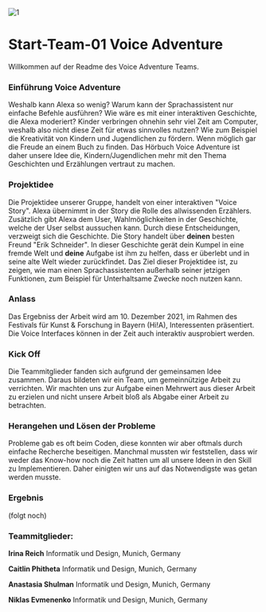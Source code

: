 ![1](https://user-images.githubusercontent.com/93767898/144522574-2b965b1a-0d97-426e-8b9e-9120221d566b.jpg)
# Start-Team-01 Voice Adventure  
Willkommen auf der Readme des Voice Adventure Teams.

### Einführung Voice Adventure
Weshalb kann Alexa so wenig? Warum kann der Sprachassistent nur einfache Befehle ausführen?
Wie wäre es mit einer interaktiven Geschichte, die Alexa moderiert? Kinder verbringen ohnehin sehr viel Zeit am Computer, weshalb also nicht diese Zeit für etwas sinnvolles nutzen? Wie zum Beispiel die Kreativität von Kindern und Jugendlichen zu fördern. Wenn möglich gar die Freude an einem Buch zu finden. Das Hörbuch Voice Adventure ist daher unsere Idee die, Kindern/Jugendlichen mehr mit den Thema Geschichten und Erzählungen vertraut zu machen.

### Projektidee
Die Projektidee unserer Gruppe, handelt von einer interaktiven "Voice Story". Alexa übernimmt in der Story die Rolle des allwissenden Erzählers. Zusätzlich gibt Alexa dem User, Wahlmöglichkeiten in der Geschichte, welche der User selbst aussuchen kann. Durch diese Entscheidungen, verzweigt sich die Geschichte. Die Story handelt über **deinen** besten Freund "Erik Schneider". In dieser Geschichte gerät dein Kumpel in eine fremde Welt und **deine** Aufgabe ist ihm zu helfen, dass er überlebt und in seine alte Welt wieder zurückfindet. Das Ziel dieser Projektidee ist, zu zeigen, wie man einen Sprachassistenten außerhalb seiner jetzigen Funktionen, zum Beispiel für Unterhaltsame Zwecke noch nutzen kann.

### Anlass
Das Ergebniss der Arbeit wird am 10. Dezember 2021, im Rahmen des Festivals für Kunst & Forschung in Bayern (Hi!A), Interessenten präsentiert. Die Voice Interfaces können in der Zeit auch interaktiv ausprobiert werden.

### Kick Off
Die Teammitglieder fanden sich aufgrund der gemeinsamen Idee zusammen. Daraus bildeten wir ein Team, um gemeinnützige Arbeit zu verrichten. Wir machten uns zur Aufgabe einen Mehrwert aus dieser Arbeit zu erzielen und nicht unsere Arbeit bloß als Abgabe einer Arbeit zu betrachten.

### Herangehen und Lösen der Probleme
Probleme gab es oft beim Coden, diese konnten wir aber oftmals durch einfache Recherche beseitigen. Manchmal mussten wir feststellen, dass wir weder das Know-how noch die Zeit hatten um all unsere Ideen in den Skill zu Implementieren. Daher einigten wir uns auf das Notwendigste was getan werden musste.

### Ergebnis
(folgt noch)

### **Teammitglieder:**

 **Irina Reich**
Informatik und Design, Munich, Germany

 **Caitlin Phitheta**
Informatik und Design, Munich, Germany

 **Anastasia Shulman**
Informatik und Design, Munich, Germany

 **Niklas Evmenenko**
Informatik und Design, Munich, Germany
